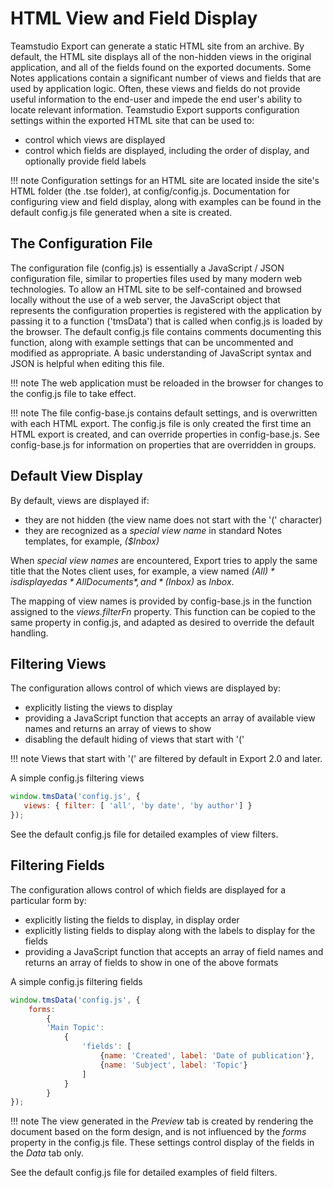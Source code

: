 # HTML View and Field Display

Teamstudio Export can generate a static HTML site from an archive. By default, the HTML site displays all of the non-hidden views in the original application, and all of the fields found on the exported documents.  Some Notes applications contain a significant number of views and fields that are used by application logic.  Often, these views and fields do not provide useful information to the end-user and impede the end user's ability to locate relevant information.
Teamstudio Export supports configuration settings within the exported HTML site that can be used to:

* control which views are displayed
* control which fields are displayed, including the order of display, and optionally provide field labels

!!! note
    Configuration settings for an HTML site are located inside the site's HTML folder (the .tse folder),
    at config/config.js. Documentation for configuring view and field display, along with examples can be
    found in the default config.js file generated when a site is created.

## The Configuration File
The configuration file (config.js) is essentially a JavaScript / JSON configuration file, similar to properties files used by many modern web technologies.  To allow an HTML site to be self-contained and browsed locally without the use of a web server, the JavaScript object that represents the configuration properties is registered with the application by passing it to a function ('tmsData') that is called when config.js is loaded by the browser.  The default config.js file contains comments documenting this function, along with example settings that can be uncommented and modified as appropriate. A basic understanding of JavaScript syntax and JSON is helpful when editing this file.

!!! note
    The web application must be reloaded in the browser for changes to the config.js file to take effect.
    
!!! note
    The file config-base.js contains default settings, and is overwritten with each HTML export. 
    The config.js file is only created the first time an HTML export is created, and can override
    properties in config-base.js.  See config-base.js for information on properties that are overridden
    in groups.

## Default View Display
By default, views are displayed if:

* they are not hidden (the view name does not start with the '(' character)
* they are recognized as a *special view name* in standard Notes templates, for example, *($Inbox)*

When *special view names* are encountered, Export tries to apply the same title that the Notes client uses, for example, a view named *($All)* is displayed as *All Documents*, and *($Inbox)* as *Inbox*.

The mapping of view names is provided by config-base.js in the function assigned to the *views.filterFn* property.  This function can be copied to the same property in config.js, and adapted as desired to override the default handling.

## Filtering Views
The configuration allows control of which views are displayed by:

* explicitly listing the views to display
* providing a JavaScript function that accepts an array of available view names and returns an array of views to show
* disabling the default hiding of views that start with '(' 

!!! note
    Views that start with '(' are filtered by default in Export 2.0 and later.

A simple config.js filtering views
``` javascript
window.tmsData('config.js', {
   views: { filter: [ 'all', 'by date', 'by author'] }
});
```

See the default config.js file for detailed examples of view filters.

## Filtering Fields
The configuration allows control of which fields are displayed for a particular form by:

* explicitly listing the fields to display, in display order
* explicitly listing fields to display along with the labels to display for the fields
* providing a JavaScript function that accepts an array of field names and returns an array of fields to show in one of the above formats

A simple config.js filtering fields
``` javascript
window.tmsData('config.js', {
    forms: 
        {
        'Main Topic':
            {
                'fields': [
                    {name: 'Created', label: 'Date of publication'},
                    {name: 'Subject', label: 'Topic'}
                ]
            }
        }
});
```

!!! note
    The view generated in the *Preview* tab is created by rendering the document based on the form
    design, and is not influenced by the *forms* property in the config.js file. These settings
    control display of the fields in the *Data* tab only.

See the default config.js file for detailed examples of field filters.
